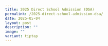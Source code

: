```yaml
---
title: 2025 Direct School Admission (DSA)
permalink: /2025-direct-school-admission-dsa/
date: 2025-05-04
layout: post
description: ""
image: ""
variant: tiptap
---
```

